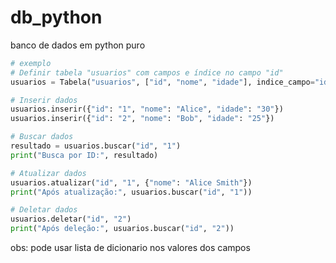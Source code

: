 # db_python
banco de dados em python puro

```python
# exemplo
# Definir tabela "usuarios" com campos e índice no campo "id"
usuarios = Tabela("usuarios", ["id", "nome", "idade"], indice_campo="id", cache_limit=10)

# Inserir dados
usuarios.inserir({"id": "1", "nome": "Alice", "idade": "30"})
usuarios.inserir({"id": "2", "nome": "Bob", "idade": "25"})

# Buscar dados
resultado = usuarios.buscar("id", "1")
print("Busca por ID:", resultado)

# Atualizar dados
usuarios.atualizar("id", "1", {"nome": "Alice Smith"})
print("Após atualização:", usuarios.buscar("id", "1"))

# Deletar dados
usuarios.deletar("id", "2")
print("Após deleção:", usuarios.buscar("id", "2"))
```

obs: pode usar lista de dicionario nos valores dos campos
    
